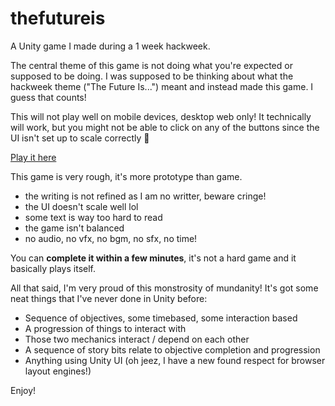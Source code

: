 # thefutureis
A Unity game I made during a 1 week hackweek.

The central theme of this game is not doing what you're expected or supposed to be doing. I was supposed to be thinking about what the hackweek theme ("The Future Is...") meant and instead made this game. I guess that counts!

This will not play well on mobile devices, desktop web only! It technically will work, but you might not be able to click on any of the buttons since the UI isn't set up to scale correctly 😬

[Play it here](https://anpetersen.me/thefutureis)

This game is very rough, it's more prototype than game. 

* the writing is not refined as I am no writter, beware cringe!
* the UI doesn't scale well lol
* some text is way too hard to read
* the game isn't balanced
* no audio, no vfx, no bgm, no sfx, no time!

You can **complete it within a few minutes**, it's not a hard game and it basically plays itself.

All that said, I'm very proud of this monstrosity of mundanity! It's got some neat things that I've never done in Unity before:

* Sequence of objectives, some timebased, some interaction based
* A progression of things to interact with
* Those two mechanics interact / depend on each other
* A sequence of story bits relate to objective completion and progression
* Anything using Unity UI (oh jeez, I have a new found respect for browser layout engines!)

Enjoy!


